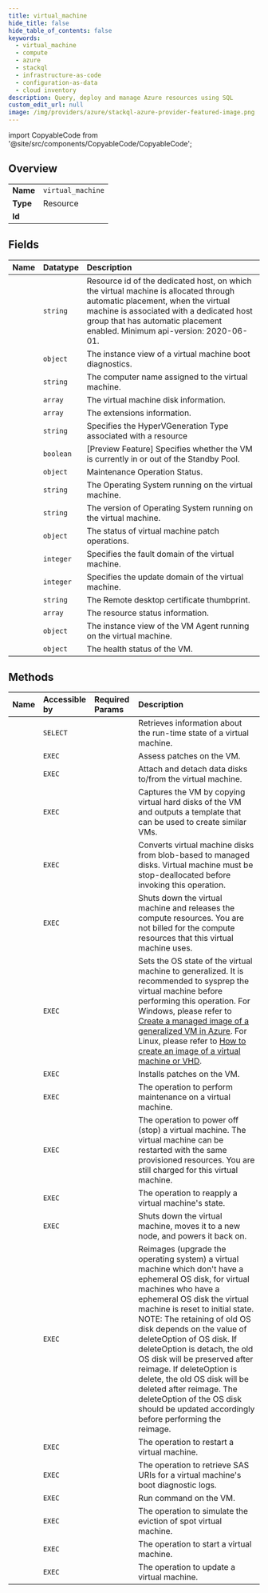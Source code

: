 ```yaml
---
title: virtual_machine
hide_title: false
hide_table_of_contents: false
keywords:
  - virtual_machine
  - compute
  - azure    
  - stackql
  - infrastructure-as-code
  - configuration-as-data
  - cloud inventory
description: Query, deploy and manage Azure resources using SQL
custom_edit_url: null
image: /img/providers/azure/stackql-azure-provider-featured-image.png
---
```


import CopyableCode from '@site/src/components/CopyableCode/CopyableCode';




## Overview
<table><tbody>
<tr><td><b>Name</b></td><td><code>virtual_machine</code></td></tr>
<tr><td><b>Type</b></td><td>Resource</td></tr>
<tr><td><b>Id</b></td><td><CopyableCode code="azure.compute.virtual_machine" /></td></tr>
</tbody></table>

## Fields
| Name | Datatype | Description |
|:-----|:---------|:------------|
| <CopyableCode code="assignedHost" /> | `string` | Resource id of the dedicated host, on which the virtual machine is allocated through automatic placement, when the virtual machine is associated with a dedicated host group that has automatic placement enabled. Minimum api-version: 2020-06-01. |
| <CopyableCode code="bootDiagnostics" /> | `object` | The instance view of a virtual machine boot diagnostics. |
| <CopyableCode code="computerName" /> | `string` | The computer name assigned to the virtual machine. |
| <CopyableCode code="disks" /> | `array` | The virtual machine disk information. |
| <CopyableCode code="extensions" /> | `array` | The extensions information. |
| <CopyableCode code="hyperVGeneration" /> | `string` | Specifies the HyperVGeneration Type associated with a resource |
| <CopyableCode code="isVMInStandbyPool" /> | `boolean` | [Preview Feature] Specifies whether the VM is currently in or out of the Standby Pool. |
| <CopyableCode code="maintenanceRedeployStatus" /> | `object` | Maintenance Operation Status. |
| <CopyableCode code="osName" /> | `string` | The Operating System running on the virtual machine. |
| <CopyableCode code="osVersion" /> | `string` | The version of Operating System running on the virtual machine. |
| <CopyableCode code="patchStatus" /> | `object` | The status of virtual machine patch operations. |
| <CopyableCode code="platformFaultDomain" /> | `integer` | Specifies the fault domain of the virtual machine. |
| <CopyableCode code="platformUpdateDomain" /> | `integer` | Specifies the update domain of the virtual machine. |
| <CopyableCode code="rdpThumbPrint" /> | `string` | The Remote desktop certificate thumbprint. |
| <CopyableCode code="statuses" /> | `array` | The resource status information. |
| <CopyableCode code="vmAgent" /> | `object` | The instance view of the VM Agent running on the virtual machine. |
| <CopyableCode code="vmHealth" /> | `object` | The health status of the VM. |
## Methods
| Name | Accessible by | Required Params | Description |
|:-----|:--------------|:----------------|:------------|
| <CopyableCode code="get" /> | `SELECT` | <CopyableCode code="resourceGroupName, subscriptionId, vmName" /> | Retrieves information about the run-time state of a virtual machine. |
| <CopyableCode code="assess_patches" /> | `EXEC` | <CopyableCode code="resourceGroupName, subscriptionId, vmName" /> | Assess patches on the VM. |
| <CopyableCode code="attach_detach_data_disks" /> | `EXEC` | <CopyableCode code="resourceGroupName, subscriptionId, vmName" /> | Attach and detach data disks to/from the virtual machine. |
| <CopyableCode code="capture" /> | `EXEC` | <CopyableCode code="resourceGroupName, subscriptionId, vmName, data__destinationContainerName, data__overwriteVhds, data__vhdPrefix" /> | Captures the VM by copying virtual hard disks of the VM and outputs a template that can be used to create similar VMs. |
| <CopyableCode code="convert_to_managed_disks" /> | `EXEC` | <CopyableCode code="resourceGroupName, subscriptionId, vmName" /> | Converts virtual machine disks from blob-based to managed disks. Virtual machine must be stop-deallocated before invoking this operation. |
| <CopyableCode code="deallocate" /> | `EXEC` | <CopyableCode code="resourceGroupName, subscriptionId, vmName" /> | Shuts down the virtual machine and releases the compute resources. You are not billed for the compute resources that this virtual machine uses. |
| <CopyableCode code="generalize" /> | `EXEC` | <CopyableCode code="resourceGroupName, subscriptionId, vmName" /> | Sets the OS state of the virtual machine to generalized. It is recommended to sysprep the virtual machine before performing this operation. For Windows, please refer to [Create a managed image of a generalized VM in Azure](https://docs.microsoft.com/azure/virtual-machines/windows/capture-image-resource). For Linux, please refer to [How to create an image of a virtual machine or VHD](https://docs.microsoft.com/azure/virtual-machines/linux/capture-image). |
| <CopyableCode code="install_patches" /> | `EXEC` | <CopyableCode code="resourceGroupName, subscriptionId, vmName, data__rebootSetting" /> | Installs patches on the VM. |
| <CopyableCode code="perform_maintenance" /> | `EXEC` | <CopyableCode code="resourceGroupName, subscriptionId, vmName" /> | The operation to perform maintenance on a virtual machine. |
| <CopyableCode code="power_off" /> | `EXEC` | <CopyableCode code="resourceGroupName, subscriptionId, vmName" /> | The operation to power off (stop) a virtual machine. The virtual machine can be restarted with the same provisioned resources. You are still charged for this virtual machine. |
| <CopyableCode code="reapply" /> | `EXEC` | <CopyableCode code="resourceGroupName, subscriptionId, vmName" /> | The operation to reapply a virtual machine's state. |
| <CopyableCode code="redeploy" /> | `EXEC` | <CopyableCode code="resourceGroupName, subscriptionId, vmName" /> | Shuts down the virtual machine, moves it to a new node, and powers it back on. |
| <CopyableCode code="reimage" /> | `EXEC` | <CopyableCode code="resourceGroupName, subscriptionId, vmName" /> | Reimages (upgrade the operating system) a virtual machine which don't have a ephemeral OS disk, for virtual machines who have a ephemeral OS disk the virtual machine is reset to initial state. NOTE: The retaining of old OS disk depends on the value of deleteOption of OS disk. If deleteOption is detach, the old OS disk will be preserved after reimage. If deleteOption is delete, the old OS disk will be deleted after reimage. The deleteOption of the OS disk should be updated accordingly before performing the reimage. |
| <CopyableCode code="restart" /> | `EXEC` | <CopyableCode code="resourceGroupName, subscriptionId, vmName" /> | The operation to restart a virtual machine. |
| <CopyableCode code="retrieve_boot_diagnostics_data" /> | `EXEC` | <CopyableCode code="resourceGroupName, subscriptionId, vmName" /> | The operation to retrieve SAS URIs for a virtual machine's boot diagnostic logs. |
| <CopyableCode code="run_command" /> | `EXEC` | <CopyableCode code="resourceGroupName, subscriptionId, vmName, data__commandId" /> | Run command on the VM. |
| <CopyableCode code="simulate_eviction" /> | `EXEC` | <CopyableCode code="resourceGroupName, subscriptionId, vmName" /> | The operation to simulate the eviction of spot virtual machine. |
| <CopyableCode code="start" /> | `EXEC` | <CopyableCode code="resourceGroupName, subscriptionId, vmName" /> | The operation to start a virtual machine. |
| <CopyableCode code="update" /> | `EXEC` | <CopyableCode code="resourceGroupName, subscriptionId, vmName" /> | The operation to update a virtual machine. |
